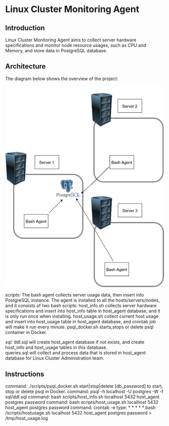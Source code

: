 # <h1>Linux Cluster Monitoring Agent

## <h2>Introduction
Linux Cluster Monitoring Agent aims to collect server hardware specifications and monitor node resource usages, such as CPU and Memory, and store data in PostgreSQL database.

## <h2>Architecture
The diagram below shows the overview of the project:
  
![image](https://raw.githubusercontent.com/jarviscanada/jarvis_data_eng_derek/feature_linux_sql/linux_sql/Picture/1.png)

*scripts:*
The bash agent collects server usage data, then insert into PostgreSQL instance. The agent is installed to all the hosts/servers/nodes, and it consists of two bash scripts:
  host_info.sh collects server hardware specifications and insert into host_info table in host_agent database, and it is only run once when installing.
  host_usage.sh collect current host usage and insert into host_usage table in host_agent database, and crontab job will make it run every minute.
  psql_docker.sh starts,stops or delete psql container in Docker.

*sql:*
 ddl.sql will create host_agent database if not exists, and create host_info and host_usage tables in this database.  
 queries.sql will collect and process data that is stored in host_agent database for Linux Cluster Administration team.
 
 ## <h2>Instructions
  command: ./scripts/psql_docker.sh start|stop|delete [db_password]
  to start, stop or delete psql in Docker.
  command: psql -h localhost -U postgres -W -f sql/ddl.sql
  command: bash scripts/host_info.sh localhost 5432 host_agent postgres password
  command: bash scripts/host_usage.sh localhost 5432 host_agent postgres password
  command: crontab -e
  type: * * * * * bash /scripts/hostusage.sh localhost 5432 host_agent postgres password > /tmp/host_usage.log
  
  
